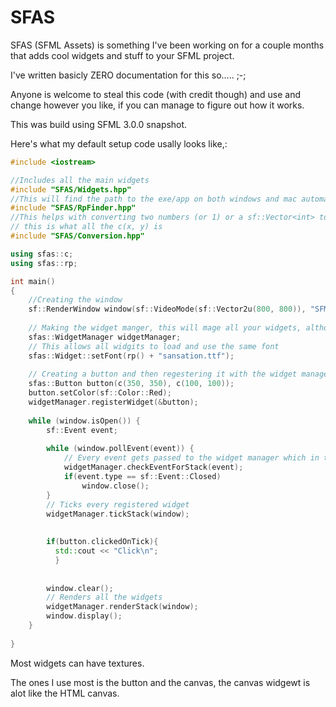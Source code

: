 # SFAS

SFAS (SFML Assets) is something I've been working on for a couple months that adds cool widgets and stuff to your SFML project.

I've written basicly ZERO documentation for this so..... ;-;

Anyone is welcome to steal this code (with credit though) and use and change however you like, if you can manage to figure out how it works.

This was build using SFML 3.0.0 snapshot.

Here's what my default setup code usally looks like,:

```CPP
#include <iostream>

//Includes all the main widgets
#include "SFAS/Widgets.hpp"
//This will find the path to the exe/app on both windows and mac automaticly, SUPER usefull
#include "SFAS/RpFinder.hpp"
//This helps with converting two numbers (or 1) or a sf::Vector<int> to a sf::Vector<float>
// this is what all the c(x, y) is
#include "SFAS/Conversion.hpp"

using sfas::c;
using sfas::rp;

int main()
{
    //Creating the window
    sf::RenderWindow window(sf::VideoMode(sf::Vector2u(800, 800)), "SFML assets", (sf::Style::Titlebar | sf::Style::Close));
    
    // Making the widget manger, this will mage all your widgets, although you still need to store them.
    sfas::WidgetManager widgetManager;
    // This allows all widgits to load and use the same font
    sfas::Widget::setFont(rp() + "sansation.ttf");
    
    // Creating a button and then regestering it with the widget manager, firct group of numbers is position, second is size
    sfas::Button button(c(350, 350), c(100, 100));
    button.setColor(sf::Color::Red);
    widgetManager.registerWidget(&button);
    
    while (window.isOpen()) {
        sf::Event event;
        
        while (window.pollEvent(event)) {
            // Every event gets passed to the widget manager which in turn passes it to each widget
            widgetManager.checkEventForStack(event);
            if(event.type == sf::Event::Closed)
                window.close();
        }
        // Ticks every registered widget
        widgetManager.tickStack(window);
        
        
        if(button.clickedOnTick){
          std::cout << "Click\n";
          }
        
        
        window.clear();
        // Renders all the widgets
        widgetManager.renderStack(window);
        window.display();
    }
    
}

```

Most widgets can have textures.

The ones I use most is the button and the canvas, the canvas widgewt is alot like the HTML canvas.
